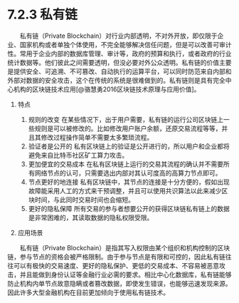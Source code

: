 # 7.2.3 私有链

&emsp;&emsp;私有链（Private Blockchain）对行业内部透明，不对外开放，即仅限于企业、国家机构或者单独个体使用，不完全能够解决信任问题，但是可以改善可审计性。常用于企业内部的数据库管理、审计等，政府的预算和执行，或者政府的行业统计数据等。他们彼此之间需要透明，但没必要对外公众透明。私有链的价值主要是提供安全、可追溯、不可篡改、自动执行的运算平台，可以同时防范来自内部和外部对数据的安全攻击，这个在传统的系统是很难做到的。私有链则是具有完全中心机构的区块链技术应用[@骆慧勇2016区块链技术原理与应用价值]。

1. 特点
   1. 规则的改变
      在某些情况下，出于用户需要，私有链的运行公司区块链上一些规则是可以被修改的。比如修改用户账户余额，还原交易流程等等，并且其修改过程操作简单不需要太多繁琐流程。
   2. 验证者是公开的
      私有区块链上的验证是公开进行的，所以用户和企业都将避免来自比特币社区矿工算力攻击。
   3. 更加便宜的交易成本
      在私有区块链上运行的交易其流程的确认并不需要所有网络节点的认可，只需要选出内部对其认可度高的高算力节点即可。
   4. 节点更好的地连接
      私有区块链中，其节点的连接是十分方便的，假如出现故障能采用人工的方式来干预调整，并且可以使用共识算法以此来减少区块时间，与此同时交易时间也会缩短。
   5. 更好的隐私保障
      所有交易的参与者想要公开的获得区块链私有链上的数据是非常困难的，其读取数据的隐私权限受限。

2. 应用场景

&emsp;&emsp;私有链（Private Blockchain）是指其写入权限由某个组织和机构控制的区块链，参与节点的资格会被严格限制。由于参与节点是有限和可控的，因此私有链往往可以有极快的交易速度、更好的隐私保护、更低的交易成本、不容易被恶意攻击，并且能做到身份认证等金融行业必需的要求。相比中心化数据库，私有链能够防止机构内单节点故意隐瞒或者篡改数据，即使发生错误，也能够迅速发现来源。因此许多大型金融机构在目前更加倾向于使用私有链技术。